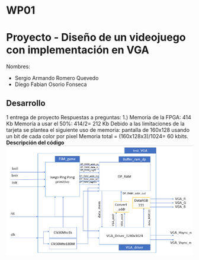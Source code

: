 # WP01
# Proyecto - Diseño de un videojuego con implementación en VGA 
Nombres:
* Sergio Armando Romero Quevedo
* Diego Fabian Osorio Fonseca
## Desarrollo

 1 entrega de proyecto 
 Respuestas a preguntas: 
 1.) Memoria de la FPGA: 414 Kb
 Memoría a usar el 50%: 414/2= 212 Kb
 Debido a las limitaciones de la tarjeta se plantea el siguiente uso de memoria:
 pantalla de 160x128 usando un bit de cada color por pixel 
 Memoria total = (160x128x3)/1024= 60 kbits.
 **Descripción del código**
 ![Imagen](https://github.com/unal-edigital1-lab/wp01-vga-grupo04/blob/main/Imagenes/Diagrama_cajas.PNG)
 
 
